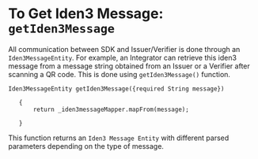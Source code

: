 # To Get Iden3 Message: `getIden3Message` 
 
All communication between SDK and Issuer/Verifier is done through an `Iden3MessageEntity`. For example, an Integrator can retrieve this iden3 message from a message string obtained from an Issuer or a Verifier after scanning a QR code. This is done using `getIden3Message()` function.
 
```
Iden3MessageEntity getIden3Message({required String message})
 
   {
       return _iden3messageMapper.mapFrom(message);
 
   }
```
This function returns an `Iden3 Message Entity` with different parsed parameters depending on the type of message.

